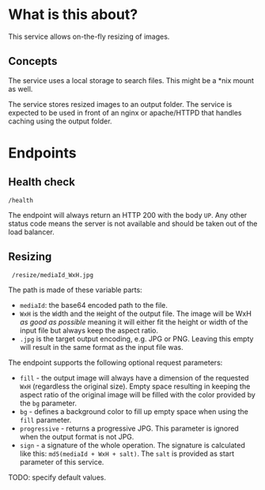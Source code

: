 # What is this about?

This service allows on-the-fly resizing of images.

## Concepts

The service uses a local storage to search files. This might be a *nix mount as well.

The service stores resized images to an output folder. The service is expected to be used in front of an nginx or apache/HTTPD that handles caching using the output folder.

# Endpoints

## Health check

    /health

The endpoint will always return an HTTP 200 with the body `UP`.
Any other status code means the server is not available and should be taken out of the load balancer.

## Resizing

     /resize/mediaId_WxH.jpg

The path is made of these variable parts:
- `mediaId`: the base64 encoded path to the file.
- `WxH` is the `W`idth and the `H`eight of the output file. The image will be WxH _as good as possible_ meaning it will either fit the height or width of the input file but always keep the aspect ratio.
- `.jpg` is the target output encoding, e.g. JPG or PNG. Leaving this empty will result in the same format as the input file was.

The endpoint supports the following optional request parameters:
- `fill` - the output image will always have a dimension of the requested `WxH` (regardless the original size). Empty space resulting in keeping the aspect ratio of the original image will be filled with the color provided by the `bg` parameter.
- `bg` - defines a background color to fill up empty space when using the `fill` parameter.
- `progressive` - returns a progressive JPG. This parameter is ignored when the output format is not JPG.
- `sign` - a signature of the whole operation. The signature is calculated like this: `md5(mediaId + WxH + salt)`. The `salt` is provided as start parameter of this service.

TODO: specify default values.